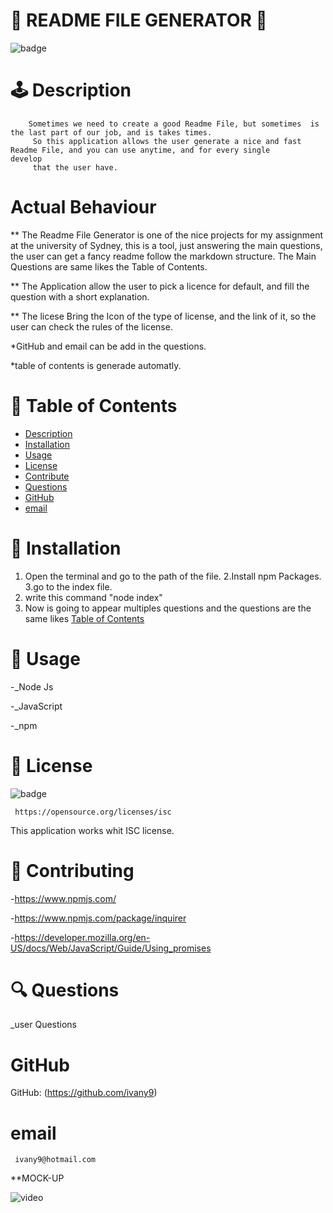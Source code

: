 
  
  # 🥇 README FILE GENERATOR  🥇
   
         
  ![badge](https://img.shields.io/badge/license-ISC-brightgreen)
  
     
  #  🕹️ Description
        Sometimes we need to create a good Readme File, but sometimes  is the last part of our job, and is takes times.
         So this application allows the user generate a nice and fast Readme File, and you can use anytime, and for every single            develop
         that the user have.
  # Actual Behaviour
  
  ** The Readme File Generator is one of the nice projects for my assignment at the university of Sydney,
     this is a tool, just answering  the main questions, the user can get a fancy readme follow the markdown structure.
     The Main Questions are same likes the Table of Contents.
     
   ** The Application allow the user to pick a licence for default, and fill the question with a short explanation.
   
   ** The licese Bring the Icon of the type of license, and the link of it, so the user can check the rules of the license.
  
   *GitHub and email can be add in the questions.
   
   *table of contents is generade automatly.
   
   
   
   
   
   


   #  🎫  Table of Contents
    
  - [Description](#description)
  - [Installation](#installation)
  - [Usage](#usage)
  - [License](#license)
  - [Contribute](#contribute)
  - [Questions](#questions)
  - [GitHub](#github)
  - [email](#email)
  
      
  # 🔌 Installation
   
   1. Open the terminal and go to the path of the file.
   2.Install npm Packages.
   3.go to the index file.
   4. write this command "node index"
   5. Now is going to appear multiples questions and the questions are the same likes [Table of Contents](#t)
  

  # 🌂 Usage
   
   -_Node Js
   
   -_JavaScript
   
   -_npm
   
   
   
  # 🎎 License
  ![badge](https://img.shields.io/badge/license-ISC-brightgreen)


  
     https://opensource.org/licenses/isc

  This application works whit  ISC license. 
  #  🎎  Contributing
  
  -https://www.npmjs.com/
  
  -https://www.npmjs.com/package/inquirer
 
  -https://developer.mozilla.org/en-US/docs/Web/JavaScript/Guide/Using_promises
  
  
  # 🔍 Questions
   
   _user Questions
   
  # GitHub  
  
   GitHub: (https://github.com/ivany9)
   
  # email
  
     ivany9@hotmail.com
     
   **MOCK-UP
     
     
   ![video](https://user-images.githubusercontent.com/83906297/127857269-1f8ed624-a903-43ff-98ad-dee1f6c18f47.gif)

     
     
